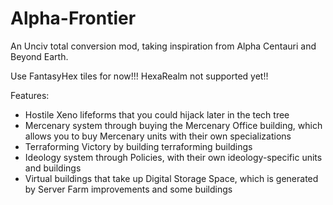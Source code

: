 # Alpha-Frontier

An Unciv total conversion mod, taking inspiration from Alpha Centauri and Beyond Earth.

Use FantasyHex tiles for now!!! HexaRealm not supported yet!!

Features:

- Hostile Xeno lifeforms that you could hijack later in the tech tree
- Mercenary system through buying the Mercenary Office building, which allows you to buy Mercenary units with their own specializations
- Terraforming Victory by building terraforming buildings
- Ideology system through Policies, with their own ideology-specific units and buildings
- Virtual buildings that take up Digital Storage Space, which is generated by Server Farm improvements and some buildings
